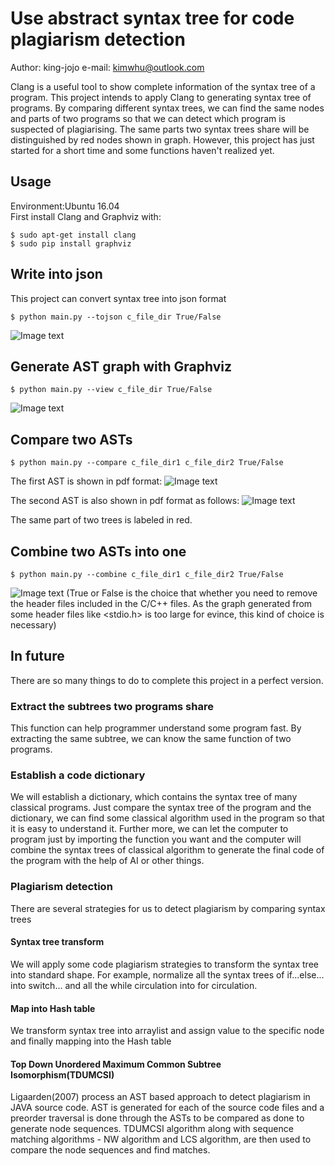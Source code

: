 # Use abstract syntax tree for code plagiarism detection
Author: king-jojo
e-mail: kimwhu@outlook.com

Clang is a useful tool to show complete information of the syntax tree of a program. This project intends to apply Clang to generating syntax tree of programs. By comparing different syntax trees, we can find the same nodes and parts of two programs so that we can detect which program is suspected of plagiarising. The same parts two syntax trees share will be distinguished by red nodes shown in graph. However, this project has just started for a short time and some functions haven't realized yet. 

## Usage
Environment:Ubuntu 16.04</br>
First install Clang and Graphviz with: 

    $ sudo apt-get install clang
    $ sudo pip install graphviz

## Write into json
This project can convert syntax tree into json format

    $ python main.py --tojson c_file_dir True/False

![Image text](https://github.com/king-jojo/Screenshots/blob/master/codetracker/ast2json.png)

## Generate AST graph with Graphviz

    $ python main.py --view c_file_dir True/False

![Image text](https://github.com/king-jojo/Screenshots/blob/master/codetracker/ast3.png)
## Compare two ASTs

    $ python main.py --compare c_file_dir1 c_file_dir2 True/False

The first AST is shown in pdf format:
![Image text](https://github.com/king-jojo/Screenshots/blob/master/codetracker/ast1.png)

The second AST is also shown in pdf format as follows:
![Image text](https://github.com/king-jojo/Screenshots/blob/master/codetracker/ast2.png)

The same part of two trees is labeled in red.
## Combine two ASTs into one

    $ python main.py --combine c_file_dir1 c_file_dir2 True/False

![Image text](https://github.com/king-jojo/Screenshots/blob/master/codetracker/Combined.png)
(True or False is the choice that whether you need to remove the header files included in the C/C++ files. As the graph generated from some header files like <stdio.h> is too large for evince, this kind of choice is necessary)

## In future 
There are so many things to do to complete this project in a perfect version. 
### Extract the subtrees two programs share
This function can help programmer understand some program fast. By extracting the same subtree, we can know the same function of two programs. 
### Establish a code dictionary
We will establish a dictionary, which contains the syntax tree of many classical programs. Just compare the syntax tree of the program and the dictionary, we can find some classical algorithm used in the program so that it is easy to understand it. Further more, we can let the computer to program just by importing the function you want and the computer will combine the syntax trees of classical algorithm to generate the final code of the program with the help of AI or other things. 
### Plagiarism detection
There are several strategies for us to detect plagiarism by comparing syntax trees
#### Syntax tree transform
We will apply some code plagiarism strategies to transform the syntax tree into standard shape. For example, normalize all the syntax trees of if...else... into switch... and all the while circulation into for circulation. 
#### Map into Hash table
We transform syntax tree into arraylist and assign value to the specific node and finally mapping into the Hash table
#### Top Down Unordered Maximum Common Subtree Isomorphism(TDUMCSI)
Ligaarden(2007) process an AST based approach to detect plagiarism in JAVA source code. AST is generated for each of the source code files and a preorder traversal is done through the ASTs to be compared as done to generate node sequences. TDUMCSI algorithm along with sequence matching algorithms - NW algorithm and LCS algorithm, are then used to compare the node sequences and find matches. 
